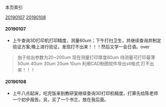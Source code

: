 本页索引

[20190107](#20190107)
[20190108](#20190108)
#### 20190107
* 上午查询3D打印机打印精度，测量60um；下午打扫卫生，并继续查询并制定验证方案;晚上进行验证，发现打不出来！！！然后又学一会日语。over
>由于给出参数为20~200um
现在测量打印厚度60um
待测量可打印最薄
50um
40um
30um
20um
10um
利用CAD制图软件导出stl格式
>打不出来！！！

#### 20190108
* 上午八点起床，吃完饭来到教研室继续查询3D打印机精度，打算先给陈老师一个初步报告。另，买了一个书立，放在我后面。
